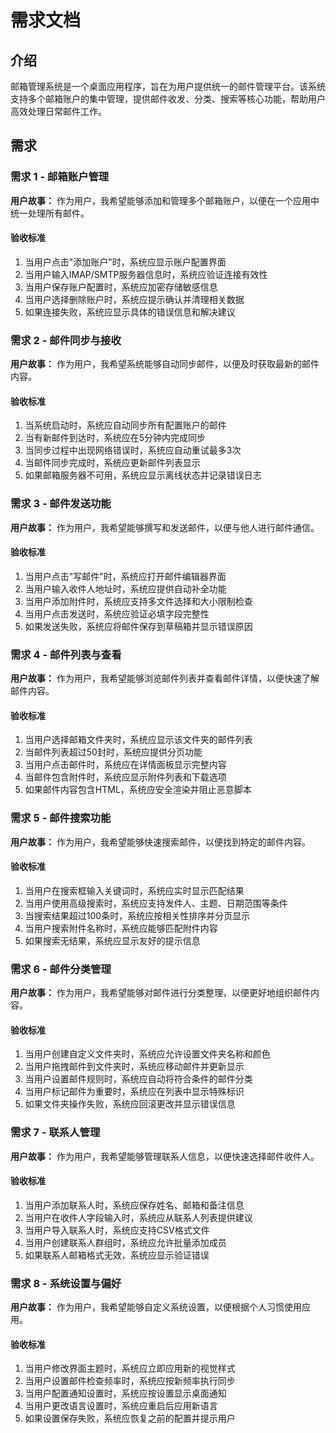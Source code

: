 # 需求文档

## 介绍

邮箱管理系统是一个桌面应用程序，旨在为用户提供统一的邮件管理平台。该系统支持多个邮箱账户的集中管理，提供邮件收发、分类、搜索等核心功能，帮助用户高效处理日常邮件工作。

## 需求

### 需求 1 - 邮箱账户管理

**用户故事：** 作为用户，我希望能够添加和管理多个邮箱账户，以便在一个应用中统一处理所有邮件。

#### 验收标准

1. 当用户点击"添加账户"时，系统应显示账户配置界面
2. 当用户输入IMAP/SMTP服务器信息时，系统应验证连接有效性
3. 当用户保存账户配置时，系统应加密存储敏感信息
4. 当用户选择删除账户时，系统应提示确认并清理相关数据
5. 如果连接失败，系统应显示具体的错误信息和解决建议

### 需求 2 - 邮件同步与接收

**用户故事：** 作为用户，我希望系统能够自动同步邮件，以便及时获取最新的邮件内容。

#### 验收标准

1. 当系统启动时，系统应自动同步所有配置账户的邮件
2. 当有新邮件到达时，系统应在5分钟内完成同步
3. 当同步过程中出现网络错误时，系统应自动重试最多3次
4. 当邮件同步完成时，系统应更新邮件列表显示
5. 如果邮箱服务器不可用，系统应显示离线状态并记录错误日志

### 需求 3 - 邮件发送功能

**用户故事：** 作为用户，我希望能够撰写和发送邮件，以便与他人进行邮件通信。

#### 验收标准

1. 当用户点击"写邮件"时，系统应打开邮件编辑器界面
2. 当用户输入收件人地址时，系统应提供自动补全功能
3. 当用户添加附件时，系统应支持多文件选择和大小限制检查
4. 当用户点击发送时，系统应验证必填字段完整性
5. 如果发送失败，系统应将邮件保存到草稿箱并显示错误原因

### 需求 4 - 邮件列表与查看

**用户故事：** 作为用户，我希望能够浏览邮件列表并查看邮件详情，以便快速了解邮件内容。

#### 验收标准

1. 当用户选择邮箱文件夹时，系统应显示该文件夹的邮件列表
2. 当邮件列表超过50封时，系统应提供分页功能
3. 当用户点击邮件时，系统应在详情面板显示完整内容
4. 当邮件包含附件时，系统应显示附件列表和下载选项
5. 如果邮件内容包含HTML，系统应安全渲染并阻止恶意脚本

### 需求 5 - 邮件搜索功能

**用户故事：** 作为用户，我希望能够快速搜索邮件，以便找到特定的邮件内容。

#### 验收标准

1. 当用户在搜索框输入关键词时，系统应实时显示匹配结果
2. 当用户使用高级搜索时，系统应支持发件人、主题、日期范围等条件
3. 当搜索结果超过100条时，系统应按相关性排序并分页显示
4. 当用户搜索附件名称时，系统应能够匹配附件内容
5. 如果搜索无结果，系统应显示友好的提示信息

### 需求 6 - 邮件分类管理

**用户故事：** 作为用户，我希望能够对邮件进行分类整理，以便更好地组织邮件内容。

#### 验收标准

1. 当用户创建自定义文件夹时，系统应允许设置文件夹名称和颜色
2. 当用户拖拽邮件到文件夹时，系统应移动邮件并更新显示
3. 当用户设置邮件规则时，系统应自动将符合条件的邮件分类
4. 当用户标记邮件为重要时，系统应在列表中显示特殊标识
5. 如果文件夹操作失败，系统应回滚更改并显示错误信息

### 需求 7 - 联系人管理

**用户故事：** 作为用户，我希望能够管理联系人信息，以便快速选择邮件收件人。

#### 验收标准

1. 当用户添加联系人时，系统应保存姓名、邮箱和备注信息
2. 当用户在收件人字段输入时，系统应从联系人列表提供建议
3. 当用户导入联系人时，系统应支持CSV格式文件
4. 当用户创建联系人群组时，系统应允许批量添加成员
5. 如果联系人邮箱格式无效，系统应显示验证错误

### 需求 8 - 系统设置与偏好

**用户故事：** 作为用户，我希望能够自定义系统设置，以便根据个人习惯使用应用。

#### 验收标准

1. 当用户修改界面主题时，系统应立即应用新的视觉样式
2. 当用户设置邮件检查频率时，系统应按新频率执行同步
3. 当用户配置通知设置时，系统应按设置显示桌面通知
4. 当用户更改语言设置时，系统应重启后应用新语言
5. 如果设置保存失败，系统应恢复之前的配置并提示用户